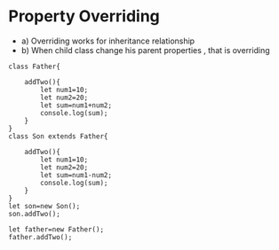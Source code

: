 # Property Overriding
- a) Overriding works for inheritance relationship
- b) When child class change his parent properties , that is overriding
```
class Father{

    addTwo(){
        let num1=10;
        let num2=20;
        let sum=num1+num2;
        console.log(sum);
    }
}
class Son extends Father{

    addTwo(){
        let num1=10;
        let num2=20;
        let sum=num1-num2;
        console.log(sum);
    }
}
let son=new Son();
son.addTwo();

let father=new Father();
father.addTwo();
```
